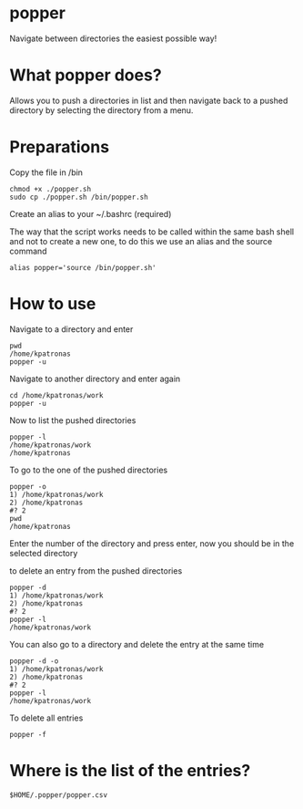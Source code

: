 # popper
Navigate between directories the easiest possible way!

# What popper does?
Allows you to push a directories in list and then navigate back to a pushed directory by selecting the directory from a menu.

# Preparations

Copy the file in /bin

```
chmod +x ./popper.sh
sudo cp ./popper.sh /bin/popper.sh
```

Create an alias to your ~/.bashrc (required)

The way that the script works needs to be called within the same bash shell and not to create a new one, to do this we use an alias and the source command
```
alias popper='source /bin/popper.sh'
```
# How to use

Navigate to a directory and enter
```
pwd
/home/kpatronas
popper -u
```
Navigate to another directory and enter again
```
cd /home/kpatronas/work
popper -u
```

Now to list the pushed directories
```
popper -l
/home/kpatronas/work
/home/kpatronas
```

To go to the one of the pushed directories
```
popper -o
1) /home/kpatronas/work
2) /home/kpatronas
#? 2
pwd
/home/kpatronas
```
Enter the number of the directory and press enter, now you should be in the selected directory

to delete an entry from the pushed directories
```
popper -d
1) /home/kpatronas/work
2) /home/kpatronas
#? 2
popper -l
/home/kpatronas/work
```

You can also go to a directory and delete the entry at the same time
```
popper -d -o
1) /home/kpatronas/work
2) /home/kpatronas
#? 2
popper -l
/home/kpatronas/work
```

To delete all entries
```
popper -f
```

# Where is the list of the entries?
```
$HOME/.popper/popper.csv
```
